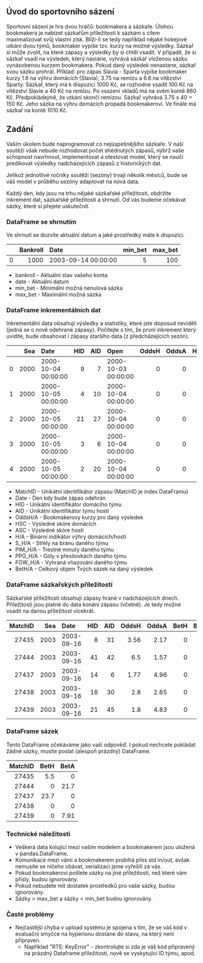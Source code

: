 ## Úvod do sportovního sázení

Sportovní sázení je hra dvou hráčů: bookmakera a sázkaře.
Úlohou bookmakera je nabízet sázkařům příležitosti k sázkám s cílem maximalizovat svůj vlastní získ.
Blíží-li se tedy například nějaké hokejové utkání dvou týmů, bookmaker vypíše tzv. kurzy na možné výsledky.
Sázkař si může zvolit, na které zápasy a výsledky by si chtěl vsadit.
V případě, že si sázkař vsadí na výsledek, který nastane, vyhrává sázkař vloženou sázku vynásobenou kurzem bookmakera.
Pokud daný výsledek nenastane, sázkař svou sázku prohrál.
Příklad: pro zápas Slavia - Sparta vypíše bookmaker kurzy 1.6 na výhru domácích (Slavia), 3.75 na remízu a 6.6 na vítězství Sparty.
Sázkař, který má k dispozici 1000 Kč, se rozhodne vsadit 100 Kč na vítězství Slavie a 40 Kč na remízu.
Po vsazení vkladů má na svém kontě 860 Kč.
Předpokládejmě, že utkání skončí remízou.
Sázkař vyhrává 3.75 x 40 = 150 Kč.
Jeho sázka na výhru domácích propadá bookmakerovi.
Ve finále má sázkař na kontě 1010 Kč. 

## Zadání

Vaším úkolem bude naprogramovat co nejúspešnějšího sázkaře.
V naší soutěži však nebude rozhodovat počet shédnutých zápasů, nýbrž vaše schopnost navrhnout, implementovat a otestovat model, který se naučí predikovat výsledky nadcházejících zápasů z historických dat. 

Jelikož jednotlivé ročníky soutěží (sezóny) trvají několik měsíců, bude se váš model v průběhu sezóny adaptovat na nová data. 

Každý den, kdy jsou na trhu nějaké sázkařské příležitosti, obdržíte inkrement dat, sázkařské příležitosti a shrnutí.
Od vás budeme očekávat sázky, které si přejete uskutečnit.

### DataFrame se shrnutím

Ve shrnutí se dozvíte aktuální datum a jaké prostředky máte k dispozici.

|    |   Bankroll | Date                |   min_bet |   max_bet |
|---:|-----------:|:--------------------|----------:|----------:|
|  0 |    1000    | 2003-09-14 00:00:00 |         5 |       100 |

- bankroll - Aktuální stav vašeho konta
- date - Aktuální datum 
- min_bet - Minimální možná nenulová sázka
- max_bet - Maximální možná sázka

### DataFrame inkrementálních dat

Inkrementální data obsahují výsledky a statistiky, které jste doposud neviděli (jedná se o nově odehrané zápasy).
Počítejte s tím, že první inkrement který uvidíte, bude obsahovat i zápasy staršího data (z předcházejících sezón). 

|    |   Sea | Date                |   HID |   AID | Open                |   OddsH |   OddsA |   HSC |   ASC | H     | A     |   S_H |   PPG_H |   PIM_H |   FOW_H |   S_A |   PPG_A |   PIM_A |   FOW_A |   BetH |   BetA |
|---:|------:|:--------------------|------:|------:|:--------------------|--------:|--------:|------:|------:|:------|:------|------:|--------:|--------:|--------:|------:|--------:|--------:|--------:|-------:|-------:|
|  0 |  2000 | 2000-10-04 00:00:00 |     9 |     7 | 2000-10-03 00:00:00 |       0 |       0 |     2 |     2 | False | False |    21 |       1 |      20 |      41 |    28 |       1 |      18 |      38 |      0 |      0 |
|  1 |  2000 | 2000-10-05 00:00:00 |     4 |    10 | 2000-10-04 00:00:00 |       0 |       0 |     3 |     4 | False | True  |    21 |       0 |      20 |      39 |    28 |       1 |      32 |      35 |      0 |      0 |
|  2 |  2000 | 2000-10-05 00:00:00 |    21 |    27 | 2000-10-04 00:00:00 |       0 |       0 |     6 |     3 | True  | False |    33 |       3 |       8 |      34 |    29 |       0 |      16 |      27 |      0 |      0 |
|  3 |  2000 | 2000-10-05 00:00:00 |     3 |     6 | 2000-10-04 00:00:00 |       0 |       0 |     4 |     2 | True  | False |    30 |       0 |      21 |      35 |    21 |       1 |      24 |      36 |      0 |      0 |
|  4 |  2000 | 2000-10-05 00:00:00 |     2 |    20 | 2000-10-04 00:00:00 |       0 |       0 |     4 |     4 | False | False |    38 |       2 |      10 |      30 |    33 |       2 |      20 |      45 |      0 |      0 |

- MatchID - Unikátní identifikátor zápasu (MatchID je index DataFramu)
- Date - Den kdy bude zápas odehrán 
- HID - Unikátní identifikátor domácího týmu
- AID - Unikátní identifikátor týmu hostí
- OddsH/A - Bookmakerovy kurzy pro daný výsledek
- HSC - Výsledné skóre domácích
- ASC - Výsledné skóre hostí
- H/A - Binární indikátor výhry domácích/hostí
- S_H/A - Střely na bránu daného týmu
- PIM_H/A - Trestné minuty daného týmu
- PPG_H/A - Góly v přesilovkách daného týmu
- FOW_H/A - Vyhraná vhazování daného týmu
- BetH/A - Celkový objem Tvých sázek na daný výsledek

### DataFrame sázkařských příležitostí

Sázkařské příležitosti obsahují zápasy hrané v nadcházejících dnech.
Příležitosti jsou platné do data konání zápasu (včetně).
Je tedy možné vsadit na danou příležitost vícekrát.

|   MatchID |   Sea | Date       |   HID |   AID |   OddsH |   OddsA |     BetH |     BetA |
|----------:|------:|:-----------|------:|------:|--------:|--------:|---------:|---------:|
|     27435 |  2003 | 2003-09-16 |     8 |    31 |    3.56 |    2.17 | 0 | 0 |
|     27444 |  2003 | 2003-09-16 |    41 |    42 |    6.5  |    1.57 | 0 | 0 |
|     27437 |  2003 | 2003-09-16 |    14 |     6 |    1.77 |    4.96 | 0 | 0 |
|     27438 |  2003 | 2003-09-16 |    18 |    30 |    2.8  |    2.65 | 0 | 0 |
|     27439 |  2003 | 2003-09-16 |    21 |    45 |    1.8  |    4.83 | 0 | 0 |

### DataFrame sázek

Tento DataFrame očekáváme jako vaší odpověď.
I pokud nechcete pokládat žádné sázky, musíte poslat (alespoň prázdný) DataFrame.

|   MatchID |     BetH |     BetA |
|----------:|---------:|---------:|
|     27435 | 5.5 | 0 |
|     27444 | 0 | 21.7 |
|     27437 | 23.7 | 0 |
|     27438 | 0 | 0 |
|     27439 | 0 | 7.91 |

### Technické náležitosti

- Veškerá data kolující mezi vaším modelem a bookmakerem jsou uložená v pandas.DataFrame.
- Komunikace mezi vámi a bookmakerem probíhá přes std in/out, avšak nemusíte se ničeho obávat, serializaci jsme vyřešili za vás.
- Pokud bookmakerovi pošlete sázky na jiné příležitosti, než které vám přisly, budou ignorovány.
- Pokud nebudete mít dostatek prostředků pro vaše sázky, budou ignorovány.
- Sázky > max_bet a sázky < min_bet budou ignorovány.

### Časté problémy

- Nejčastější chyba v upload systému je spojena s tím, že se váš kód v evaluační smyčce na hyperionu dostane do stavu, na který není připraven.
  - Například "RTE: KeyError" - zkontrolujte si zda je váš kód připravený na prázdný Dataframe příležitostí, nově se vyskytující ID týmu, apod.
